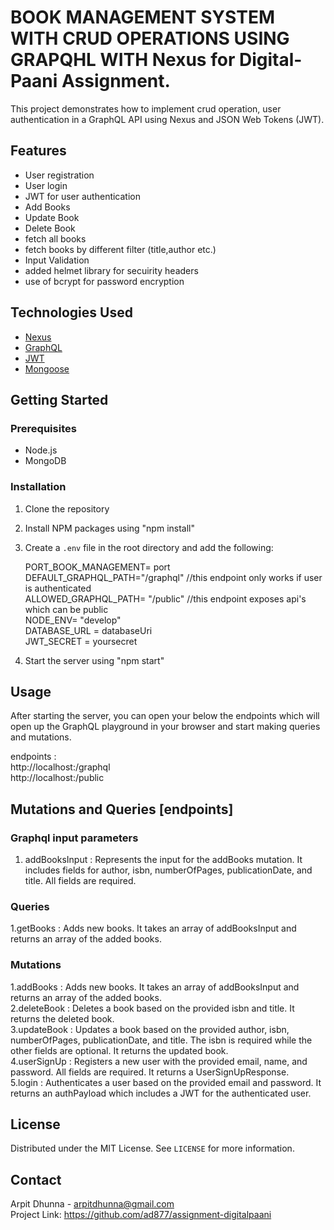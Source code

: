 # BOOK MANAGEMENT SYSTEM WITH CRUD OPERATIONS USING GRAPQHL WITH Nexus for Digital-Paani Assignment.

This project demonstrates how to implement crud operation, user authentication in a GraphQL API using Nexus and JSON Web Tokens (JWT).

## Features

- User registration
- User login
- JWT for user authentication
- Add Books
- Update Book
- Delete Book
- fetch all books
- fetch books by different filter (title,author etc.)
- Input Validation
- added helmet library for secuirity headers
- use of bcrypt for password encryption

## Technologies Used

- [Nexus](https://nexusjs.org/)
- [GraphQL](https://graphql.org/)
- [JWT](https://jwt.io/)
- [Mongoose](https://mongoosejs.com/)

## Getting Started

### Prerequisites

- Node.js
- MongoDB

### Installation

1. Clone the repository
2. Install NPM packages using "npm install"
3. Create a `.env` file in the root directory and add the following:
   
    PORT_BOOK_MANAGEMENT= port <br>
    DEFAULT_GRAPHQL_PATH="/graphql"    //this endpoint only works if user is authenticated <br>
    ALLOWED_GRAPHQL_PATH= "/public"    //this endpoint exposes api's which can be public <br>
    NODE_ENV= "develop" <br>
    DATABASE_URL = databaseUri <br>
    JWT_SECRET = yoursecret <br>
   
5. Start the server using "npm start"


## Usage

After starting the server, you can open your below the endpoints which will open up the GraphQL playground in your browser and start making queries and mutations.<br>

endpoints : <br>
    http://localhost:<port>/graphql <br>
    http://localhost:<port>/public

## Mutations and Queries [endpoints]

### Graphql input parameters

1. addBooksInput : Represents the input for the addBooks mutation. It includes fields for author, isbn, numberOfPages, publicationDate, and title. All fields are required.

### Queries

1.getBooks : Adds new books. It takes an array of addBooksInput and returns an array of the added books.

### Mutations

1.addBooks : Adds new books. It takes an array of addBooksInput and returns an array of the added books. <br>
2.deleteBook : Deletes a book based on the provided isbn and title. It returns the deleted book. <br>
3.updateBook : Updates a book based on the provided author, isbn, numberOfPages, publicationDate, and title. The isbn is required while the other fields are optional. It returns the updated book. <br>
4.userSignUp : Registers a new user with the provided email, name, and password. All fields are required. It returns a UserSignUpResponse. <br>
5.login : Authenticates a user based on the provided email and password. It returns an authPayload which includes a JWT for the authenticated user. <br>

## License

Distributed under the MIT License. See `LICENSE` for more information.

## Contact

Arpit Dhunna - arpitdhunna@gmail.com<br>
Project Link: https://github.com/ad877/assignment-digitalpaani
